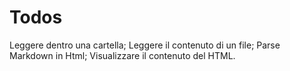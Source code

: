 # Todos

Leggere dentro una cartella;
Leggere il contenuto di un file;
Parse Markdown in Html;
Visualizzare il contenuto del HTML.
